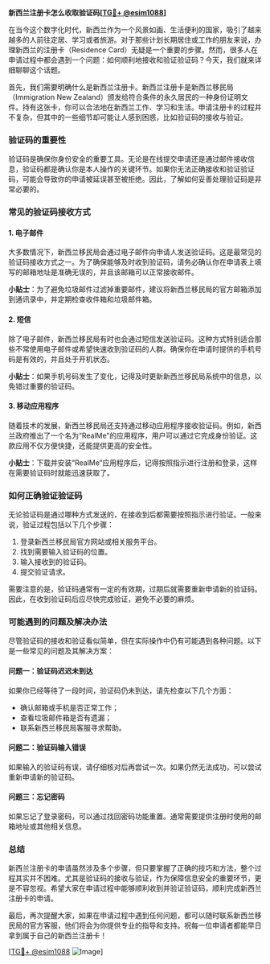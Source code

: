 **新西兰注册卡怎么收取验证码[[TG💪+ @esim1088](https://t.me/s/esim1088)]**

在当今这个数字化时代，新西兰作为一个风景如画、生活便利的国家，吸引了越来越多的人前往定居、学习或者旅游。对于那些计划长期居住或工作的朋友来说，办理新西兰的注册卡（Residence Card）无疑是一个重要的步骤。然而，很多人在申请过程中都会遇到一个问题：如何顺利地接收和验证验证码？今天，我们就来详细聊聊这个话题。

首先，我们需要明确什么是新西兰注册卡。新西兰注册卡是新西兰移民局（Immigration New Zealand）颁发给符合条件的永久居民的一种身份证明文件。持有这张卡，你可以合法地在新西兰工作、学习和生活。申请注册卡的过程并不复杂，但其中的一些细节却可能让人感到困惑，比如验证码的接收与验证。

### 验证码的重要性

验证码是确保你身份安全的重要工具。无论是在线提交申请还是通过邮件接收信息，验证码都是确认你是本人操作的关键环节。如果你无法正确接收和验证验证码，可能会导致你的申请被延误甚至被拒绝。因此，了解如何妥善处理验证码是非常必要的。

### 常见的验证码接收方式

#### 1. 电子邮件
大多数情况下，新西兰移民局会通过电子邮件向申请人发送验证码。这是最常见的验证码接收方式之一。为了确保能够及时收到验证码，请务必确认你在申请表上填写的邮箱地址是准确无误的，并且该邮箱可以正常接收邮件。

**小贴士**：为了避免垃圾邮件过滤掉重要邮件，建议将新西兰移民局的官方邮箱添加到通讯录中，并定期检查收件箱和垃圾邮件箱。

#### 2. 短信
除了电子邮件，新西兰移民局有时也会通过短信发送验证码。这种方式特别适合那些不常使用电子邮件或希望快速收到验证码的人群。确保你在申请时提供的手机号码是有效的，并且处于开机状态。

**小贴士**：如果手机号码发生了变化，记得及时更新新西兰移民局系统中的信息，以免错过重要的验证码。

#### 3. 移动应用程序
随着技术的发展，新西兰移民局还支持通过移动应用程序接收验证码。例如，新西兰政府推出了一个名为“RealMe”的应用程序，用户可以通过它完成身份验证。这款应用不仅方便快捷，还能提供更高的安全性。

**小贴士**：下载并安装“RealMe”应用程序后，记得按照指示进行注册和登录，这样在需要验证码时就能迅速获取了。

### 如何正确验证验证码

无论验证码是通过哪种方式发送的，在接收到后都需要按照指示进行验证。一般来说，验证过程包括以下几个步骤：

1. 登录新西兰移民局官方网站或相关服务平台。
2. 找到需要输入验证码的位置。
3. 输入接收到的验证码。
4. 提交验证请求。

需要注意的是，验证码通常有一定的有效期，过期后就需要重新申请新的验证码。因此，在收到验证码后应尽快完成验证，避免不必要的麻烦。

### 可能遇到的问题及解决办法

尽管验证码的接收和验证看似简单，但在实际操作中仍有可能遇到各种问题。以下是一些常见的问题及其解决方案：

#### 问题一：验证码迟迟未到达
如果你已经等待了一段时间，验证码仍未到达，请先检查以下几个方面：
- 确认邮箱或手机是否正常工作；
- 查看垃圾邮件箱是否有遗漏；
- 联系新西兰移民局客服寻求帮助。

#### 问题二：验证码输入错误
如果输入的验证码有误，请仔细核对后再尝试一次。如果仍然无法成功，可以尝试重新申请新的验证码。

#### 问题三：忘记密码
如果忘记了登录密码，可以通过找回密码功能重置。通常需要提供注册时使用的邮箱地址或其他相关信息。

### 总结

新西兰注册卡的申请虽然涉及多个步骤，但只要掌握了正确的技巧和方法，整个过程其实并不困难。尤其是验证码的接收与验证，作为保障信息安全的重要环节，更是不容忽视。希望大家在申请过程中能够顺利收到并验证验证码，顺利完成新西兰注册卡的申请。

最后，再次提醒大家，如果在申请过程中遇到任何问题，都可以随时联系新西兰移民局的官方客服，他们将会为你提供专业的指导和支持。祝每一位申请者都能早日拿到属于自己的新西兰注册卡！

[[TG💪+ @esim1088](https://t.me/s/esim1088) ![Image](https://i.postimg.cc/4NQfJmqS/Snipaste-2025-05-13-00-14-12.png)]